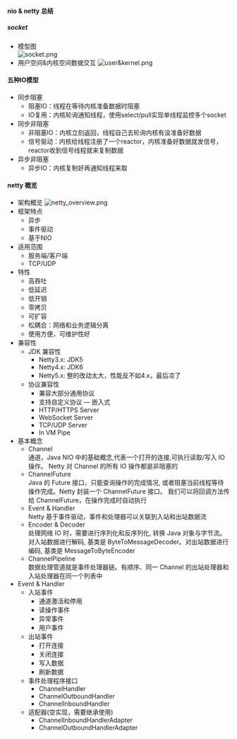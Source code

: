 #### nio & netty 总结
##### socket
+ 模型图  
  ![socket.png](https://upload-images.jianshu.io/upload_images/17638038-a583cac1a8399c0c.png?imageMogr2/auto-orient/strip%7CimageView2/2/w/1240)
+ 用户空间&内核空间数据交互
  ![user&kernel.png](https://upload-images.jianshu.io/upload_images/17638038-d0127114f299c548.png?imageMogr2/auto-orient/strip%7CimageView2/2/w/1240)
#### 五种IO模型
+ 同步阻塞
   - 阻塞IO：线程在等待内核准备数据时阻塞
   - IO复用：内核轮询通知线程，使用select/pull实现单线程监控多个socket  
+ 同步非阻塞
   - 非阻塞IO：内核立刻返回，线程自己去轮询内核有没准备好数据
   - 信号驱动：内核给线程注册了一个reactor，内核准备好数据就发信号，reactor收到信号线程就来复制数据 
+ 异步非阻塞
   - 异步IO：内核复制好再通知线程来取
#### netty 概览
+ 架构概览
  ![netty_overview.png](https://upload-images.jianshu.io/upload_images/17638038-aab4750499f15430.png?imageMogr2/auto-orient/strip%7CimageView2/2/w/1240)
+ 框架特点
   - 异步
   - 事件驱动
   - 基于NIO
+ 适用范围
   - 服务端/客户端
   - TCP/UDP
+ 特性
   - 高吞吐
   - 低延迟
   - 低开销
   - 零拷贝
   - 可扩容
   - 松耦合：网络和业务逻辑分离
   - 使用方便，可维护性好
+ 兼容性
   - JDK 兼容性
      + Netty3.x: JDK5
      + Netty4.x: JDK6
      + Netty5.x: 整的改动太大，性能反不如4.x，最后凉了
   - 协议兼容性
      + 兼容大部分通用协议
      + 支持自定义协议
   — 嵌入式
      + HTTP/HTTPS Server
      + WebSocket Server
      + TCP/UDP Server
      + In VM Pipe
+ 基本概念
   - Channel  
     通道，Java NIO 中的基础概念,代表一个打开的连接,可执行读取/写入 IO 操作。 Netty 对 Channel 的所有 IO 操作都是非阻塞的
   - ChannelFuture  
     Java 的 Future 接口，只能查询操作的完成情况, 或者阻塞当前线程等待操作完成。Netty 封装一个 ChannelFuture 接口。
     我们可以将回调方法传给 ChannelFuture，在操作完成时自动执行
   - Event & Handler  
     Netty 基于事件驱动，事件和处理器可以关联到入站和出站数据流
   - Encoder & Decoder   
     处理网络 IO 时，需要进行序列化和反序列化, 转换 Java 对象与字节流。 对入站数据进行解码, 基类是 ByteToMessageDecoder。对出站数据进行编码, 基类是 MessageToByteEncoder
   - ChannelPipeline  
     数据处理管道就是事件处理器链。有顺序、同一 Channel 的出站处理器和入站处理器在同一个列表中
+ Event & Handler
   - 入站事件
      + 通道激活和停用
      + 读操作事件
      + 异常事件
      + 用户事件 
   - 出站事件
      + 打开连接
      + 关闭连接
      + 写入数据
      + 刷新数据
   - 事件处理程序接口
      + ChannelHandler
      + ChannelOutboundHandler
      + ChannelInboundHandler
   - 适配器(空实现，需要继承使用) 
      + ChannelInboundHandlerAdapter
      + ChannelOutboundHandlerAdapter
     
